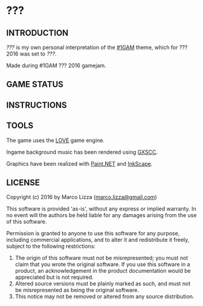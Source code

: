 # ???

## INTRODUCTION

*???* is my own personal interpretation of the [#1GAM](http://onegameamonth.com) theme, which for ??? 2016 was set to *???*.

Made during #1GAM ??? 2016 gamejam.

## GAME STATUS

## INSTRUCTIONS

## TOOLS

The game uses the [LOVE](http://love2d.org) game engine.

Ingame background music has been rendered using [GXSCC](http://www.geocities.co.jp/SiliconValley-SanJose/8700/P/GsorigE.htm).

Graphics have been realized with [Paint.NET](http://www.getpaint.net) and [InkScape](https://inkscape.org/it/).

## LICENSE

Copyright (c) 2016 by Marco Lizza (marco.lizza@gmail.com)

This software is provided 'as-is', without any express or implied warranty. In no event will the authors be held liable for any damages arising from the use of this software.

Permission is granted to anyone to use this software for any purpose, including commercial applications, and to alter it and redistribute it freely, subject to the following restrictions:

1. The origin of this software must not be misrepresented; you must not claim that you wrote the original software. If you use this software in a product, an acknowledgement in the product documentation would be appreciated but is not required.
2. Altered source versions must be plainly marked as such, and must not be misrepresented as being the original software.
3. This notice may not be removed or altered from any source distribution.